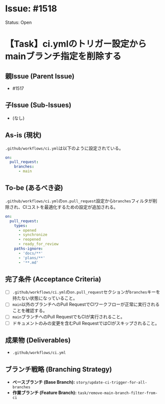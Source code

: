 # Issue: #1518
Status: Open
# 【Task】ci.ymlのトリガー設定からmainブランチ指定を削除する

## 親Issue (Parent Issue)
- #1517

## 子Issue (Sub-Issues)
- (なし)

## As-is (現状)
`.github/workflows/ci.yml`は以下のように設定されている。
```yaml
on:
  pull_request:
    branches:
      - main
```

## To-be (あるべき姿)
`.github/workflows/ci.yml`の`on.pull_request`設定から`branches`フィルタが削除され、CIコストを最適化するための設定が追加される。
```yaml
on:
  pull_request:
    types:
      - opened
      - synchronize
      - reopened
      - ready_for_review
    paths-ignore:
      - 'docs/**'
      - 'plans/**'
      - '**.md'
```

## 完了条件 (Acceptance Criteria)
- [ ] `.github/workflows/ci.yml`の`on.pull_request`セクションが`branches`キーを持たない状態になっていること。
- [ ] `main`以外のブランチへのPull RequestでCIワークフローが正常に実行されることを確認する。
- [ ] `main`ブランチへのPull RequestでもCIが実行されること。
- [ ] ドキュメントのみの変更を含むPull RequestではCIがスキップされること。

## 成果物 (Deliverables)
- `.github/workflows/ci.yml`

## ブランチ戦略 (Branching Strategy)
- **ベースブランチ (Base Branch):** `story/update-ci-trigger-for-all-branches`
- **作業ブランチ (Feature Branch):** `task/remove-main-branch-filter-from-ci`
